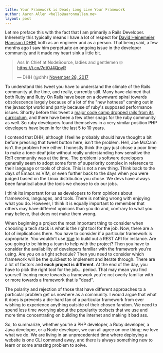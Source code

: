 ```yaml
---
title: Your Framework is Dead; Long Live Your Framework
author: Aaron Allen <hello@aaronmallen.me>
layout: post
---
```


Let me preface this with the fact that I am primarily a Rails Developer. Inherently this typically means I have a lot of respect for [David Heinemeier Hansson (DHH)][1] both as an engineer and as a person. That being said, a few months ago I saw him perpetuate an ongoing issue in the developer community and it made my heart sink a little bit.

<script async src="https://platform.twitter.com/widgets.js" charset="utf-8"></script>
<blockquote class="twitter-tweet" data-lang="en"><p lang="en" dir="ltr">Ass In Chief at NodeSource, ladies and gentlemen 🙄 <a href="https://t.co/7dt0J4QpyR">https://t.co/7dt0J4QpyR</a></p>&mdash; DHH (@dhh) <a href="https://twitter.com/dhh/status/935577543519830016?ref_src=twsrc%5Etfw">November 28, 2017</a></blockquote>

To understand this tweet you have to understand the climate of the Rails community at the time, and really, currently still. Many have claimed that both Ruby and Ruby On Rails have been on a downward spiral towards obsolescence largely because of a lot of the "new hotness" coming out in the javascript world and partly because of ruby's supposed performance issues. Shortly before this tweet a [major code camp dropped rails from its curriculum][2], and there have been a few other snags for the ruby community as well. So ruby developers found themselves in a very similar position PHP developers have been in for the last 5 to 10 years.

I contend that DHH, although I feel he probably should have thought a bit before pressing that tweet button here, isn't the problem. Hell, Joe McCann isn't the problem here either. I honestly think the guy just chose a poor time to make a tone-deaf joke without really understanding how sensitive the RoR community was at the time. The problem is software developers generally seem to adopt some form of superiority complex in reference to their language or tools of choice. This is not a new thing. Think back to the days of Emacs vs VIM, or even further back to the days when you were judged based on the Linux distribution you chose. We devs have always been fanatical about the tools we choose to do our jobs.

I think its important for us as developers to form opinions about frameworks, languages, and tools. There is nothing wrong with enjoying what you do. However, I think it is equally important to remember that others may have different opinions than you do and, contrary to what you may believe, that does not make them wrong.

When beginning a project the most important thing to consider when choosing a tech stack is what is the right tool for the job. Now, there are a lot of implications there. You have to consider if a particular framework is appropriate. You wouldn't use [Vue][3] to build out a REST API for instance. Are you going to be hiring a team to help with the project? Then you have to consider the availability of developers familiar with the framework you're using. Are you on a tight schedule? Then you need to consider which framework will be the quickest to implement and iterate through. There are a lot of factors and **each project is different**. At the end of the day, you have to pick the right tool for the job... period. That may mean you find yourself leaning more towards a framework you're not overly familiar with or more towards a framework that is "dead".

The polarity and rejection of those that have different approaches to a particular problem get us nowhere as a community. I would argue that what it does is prevents a die-hard fan of a particular framework from ever wishing to experience anything outside of their chosen fandom. We need to spend less time worrying about the popularity toolsets that we use and more time concentrating on building the internet and making it bad ass.

So, to summarize, whether you're a PHP developer, a Ruby developer, a Java developer, or a Node developer, we can all agree on one thing; we love what we do. We are living in an unprecedented time where deploying a website is one CLI command away, and there is always something new to learn or some amazing problem to solve.

[1]: http://david.heinemeierhansson.com
[2]: https://www.neowin.net/news/major-coding-boot-camp-drops-ruby-on-rails-and-replaces-it-with-a-java-course
[3]: https://vuejs.org/

